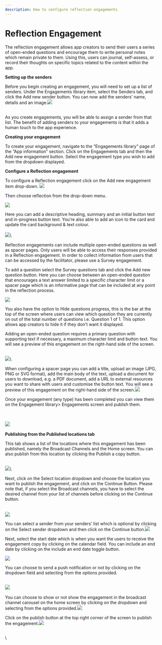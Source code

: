 ```yaml
---
description: How to configure reflection engagements
---
```


# Reflection Engagement

The reflection engagement allows app creators to send their users a series of open-ended questions and encourage them to write personal notes which remain private to them. Using this, users can journal, self-assess, or record their thoughts on specific topics related to the content within the app.



**Setting up the senders**

Before you begin creating an engagement, you will need to set up a list of senders. Under the Engagements library item, select the Senders tab, and click the Add new sender button. You can now add the senders’ name, details and an image.![](https://lh7-us.googleusercontent.com/6QNR1JKoqqUkoUqKa5hFBLmq1LFZFpWrjm6D3NL5t72fTboYJU1svEXtFEHV23qWy9gZWBegWbG01RpIyYtpx3CR8kQeLHy55gvSi4EwGZftJKGVntxuyQKP5jjw-fP7YFwTdkgJxYNqLa2c5w65abbjpd9LfOr4bQ6ejwa1-i1DYxiolJukumI4E-39TA)

\
As you create engagements, you will be able to assign a sender from that list. The benefit of adding senders to your engagements is that it adds a human touch to the app experience.



**Creating your engagement**

To create your engagement, navigate to the “Engagements library” page of the “App information” section. Click on the Engagements tab and then the Add new engagement button. Select the engagement type you wish to add from the dropdown displayed.



**Configure a Reflection engagement**

To configure a Reflection engagement click on the Add new engagement item drop-down. ![](https://lh7-us.googleusercontent.com/9Li4d\_3tt1ejFoWN5a9QxiVS9kXeR7qjQQI2Q-AWpKs0lI3-CSRAmRKBHsj9wn3C9IrbsO-KcTR1HxHqIoVTyHY7iaEdmMvGv3X2tLs1nNidh0endGjdqqnSwfHxTVL0N7\_kP8sSSaFZ4jEnEgvm3iBXkT4vyvtj02FC6zipGWKWWPjuH2ey5tNhZAAEAg)

Then choose reflection from the drop-down menu.

![](https://lh7-us.googleusercontent.com/soVTE0K8By6aDjH4XMlayBcaKc6rhfm9qVqU2HOT9R89cJBwyc\_SK4\_Qhjsd5fkvW7zXQE52Tp-asoOX4xArEMxEx8Le9ee-MNTo9LgSrsU8AZK6VG7ORXsRt5sa2EE3fPINOuvZYmHRPcvKkUYGv8gorAG5RoMDYkulGwXT6\_0xtXTRA2dlJf6bxXOrWw)



Here you can add a descriptive heading, summary and an initial button text and in-progress button text. You’re also able to add an icon to the card and update the card background & text colour.\
\
![](https://lh7-us.googleusercontent.com/-t7D69vGklAdmY4XcagfyREFSbcleklIw1kliBSd1KCU4nobug\_qtC7rk1iwb36wW3svxxKlPYNuDHbAKA5eEJzFjJ9c45G02tePvABsgB7mLN5VQM1eVDMv590Q33awfpnIHul79dimXrb00CXN2kokwbtftqMJyrSiSZPCRSUPWJ9k5uM69KC36197gg)\


Reflection engagements can include multiple open-ended questions as well as spacer pages. Only users will be able to access their responses provided in a Reflection engagement. In order to collect information from users that can be accessed by the facilitator, please use a Survey engagement.

To add a question select the Survey questions tab and click the Add new question button. Here you can choose between an open-ended question that encourages a text answer limited to a specific character limit or a spacer page which is an informative page that can be included at any point in the reflection process.

![](https://lh7-us.googleusercontent.com/SON7XVv8Yd10SBkfBNoLogu3B8sPjGhw8v\_KI6rbEaleNwIaPngob\_Rvgg0MC-HGmKTHcpxFrnTTuy7BHOqyPL2Rtv-UlhB\_mlX502gf1mp4jqahivB2-maTpmZLf0ug4rowgOBWBV0NI5gasSEhkQifHdwdJVY4r1UsBdgQKaKaEd6GwexWpllyPxfHgg)



You also have the option to Hide questions progress, this is the bar at the top of the screen where users can view which question they are currently on out of the total number of questions i.e. Question 1 of 1. This option allows app creators to hide it if they don't want it displayed.



Adding an open-ended question requires a primary question with supporting text if necessary, a maximum character limit and button text. You will see a preview of this engagement on the right-hand side of the screen.

\
![](https://lh7-us.googleusercontent.com/kcuC88vlJfeskqOD-0\_K\_nmiQm5oISWgTQodG8e1qSdVfzzhM4WBgef2WdIboFgz2E0oL4i8T26C2mFVuGxIN7D8eaJfN\_VtysE4VbqJajYmsPU1dCk3vVyM61ap20ofNyiP8b1HzI7S0gssmDq95byPHtD-Cj0DIUmP0CCg9oNmedZBI9Ws6xkPEV\_cXw)\


When configuring a spacer page you can add a title, upload an image (JPG, PNG or SVG format), add the main body of the text, upload a document for users to download, e.g. a PDF document, add a URL to external resources you want to share with users and customise the button text. You will see a preview of this engagement on the right-hand side of the screen.![](https://lh7-us.googleusercontent.com/50\_EQmJStQAfLCb7KkgZ-6TKfDN\_aT2cdnPWtKiZUAyy2Tp8WIhxmr-TwLKajt6v3tghAFfeNMwPnj-TDmhNXufQjVf45WipkutIVWJItG-OsldLyOqhuSmaie8sdLKZbLW\_nV9IiLNe3OzaAPIlij894po7btqnXcMxMn6q8-oqLBWUXoMvdqEs2kh2Rw)

Once your engagement (any type) has been completed you can view them on the Engagement library> Engagements screen and publish them.&#x20;

\
\
![](https://lh7-us.googleusercontent.com/lJkBRMXm-82iCfDzl8svbfqqX12GF6z\_6I\_r14LPmJ4I2ay9gndmBPn5YOyvV1airYp6TvpifZaTxnUOIZyClLJp-oVdGj2wNej4zLU0KfJYBSXA3RMCwWXqPIZoIrzxAe-5kzWOYeQuOOfYUNHDh6d7D1UWhjjGKkSV\_VbWO8\_lao8oBBHziHSqR7r3jA)\
\
**Publishing from the Published locations tab**

This tab shows a list of the locations where this engagement has been published, namely the Broadcast Channels and the Home screen. You can also publish from this location by clicking the Publish a copy button.

\
![](https://lh7-us.googleusercontent.com/-59HgpoHOXDHtOhB0mmRaAdNyDuBcsURNerXivWLhaPtJVdG\_JIGA53uuuWwf7ixUrkrm93voX9KWop\_7RdzGlW4ECAcm28Rmr8PSOUMGFup2bUUuuAlQ9MX89AI6RyjVUpGVTdSGk7SOmGuMNRwCcQg8ahH\_XMXtMnKL9ruGxCERR\_-7u5ZLs54xkBJvw)\


Next, click on the Select location dropdown and choose the location you want to publish the engagement, and click on the Continue Button. Please note that, if you select the Broadcast channels, you have to select the desired channel from your list of channels before clicking on the Continue button.\
\
\
![](https://lh7-us.googleusercontent.com/tvMhHRylft2v7wEvmiS2dL3UVE\_hFLmxkMZ5IQgg-atXpLtVQ\_hDuewOk55--\_T\_r46bQeimOaJ5ZV018plz\_9HJ\_vyUYny4Jim2o6eR8szBWhDOKI0lUaE7\_3jgvMjORXqviRi1gHvpO448Iac4l25dNW1zpeuPDuojqpH8wh6LRRC\_\_CwKz7qL4G0z4g)

You can select a sender from your senders' list which is optional by clicking on the Select sender dropdown and then click on the Continue button.![](https://lh7-us.googleusercontent.com/E4OVPwjgeV\_3HMbMTMGff1AEgAgdOnl7ndNUzO2smmmQmbwPjLVGL-08zDitpv31C2sqxfcaaZBN7QEuKvvn4aguhb-l\_fFPRenA4MLSQ3HzG-JfrginuOewDQaxE8ehGn4T56AVqm03awDyk3VKfhLK42-pgrtjZplkMhUZT4GfFIuux\_r9Ua2KAYCslQ)

Next, select the start date which is when you want the users to receive the engagement copy by clicking on the calendar field. You can include an end date by clicking on the include an end date toggle button.

![](https://lh7-us.googleusercontent.com/2IcGBfVz8Y9LNkGogUYKIy0Tgt35a3dE6x\_LkevHYEtlFhssruxdeLtOw6x8FFsUvhuoksvMonTq0d2v1-jdsG-8YD5rkiUX5FH9H6\_qNoTsPGhqnJm4Akz1ale1WSV8VGxp3dUDUFjMPn9pNjP9OCVad0RpUpaljhHKSEiaDpOJpvJgvwOS3NyFNlOZ8Q)



You can choose to send a push notification or not by clicking on the dropdown field and selecting from the options provided.

\
![](https://lh7-us.googleusercontent.com/ZcWEWCdtao84ZIi-lMKC\_hmRYpH0bOlSerOt7BXLB\_-NHADBbWyV4sU8GfoM\_u8GOWOQxraw3SpHStOKrBo\_BhqbdhAVOKof9k-uxziJGEZoyG6IIF-Az-LdP5Tgu5-vF8PLDZmRq9n4iaLvGjjZP8GXSJifsY2UQafCLBx6pORNUgVLAw8yG0Bu-SD11w)\
\
You can choose to show or not show the engagement in the broadcast channel carousel on the home screen by clicking on the dropdown and selecting from the options provided.![](https://lh7-us.googleusercontent.com/6UAXHoidI4zwJxe5EDjT9bEzIPN-Zelj5aQuG5IXhJSsdG\_R5epgJLNzDpF46HojXeaVLU5vctYYv-OP8j1XCWDHKaqvi\_0-KL7B5pWHufOGcVSYFwZltO3HD0023ACoP1BatlBbg75BcIaUobKHLkBFsag\_34lAP4sftmrLSNGVHcD8WHoEm0OghFNHbQ)



Click on the publish button at the top right corner of the screen to publish the engagement.![](https://lh7-us.googleusercontent.com/DnogLiXFP8pqIP-i1Ave\_h-rd2LijwgQvRVEfmMbYpFgQnsM35JVWcyRtMJxR1LdJqSKjkEkXLhgA-8vOCdlC5fO2pQLZ7\_k-ue\_9VT7MZOBENANtmSsMat\_NgOhK2Nryh0h6EBhcM1xDEEoufRcp-S6I-3rsLYqf0hHK\_Tjc6RM7aHJ7ne5jfFRzT0Lzw)

\
\
